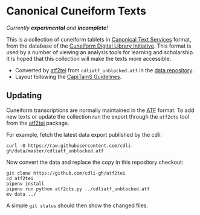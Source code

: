 # Canonical Cuneiform Texts

*Currently __experimental__ and __incomplete__!*

This is a collection of cuneiform tablets in
[Canonical Text Services](http://cite-architecture.org/) format,
from the database of the
[Cuneiform Digital Library Initiative](https://cdli.ucla.edu).
This format is used by a number of viewing an analysis tools
for learning and scholarship. It is hoped that this collection
will make the texts more accessible.

- Converted by [atf2tei](https://github.com/cdli-gh/atf2tei)
  from `cdliatf_unblocked.atf` in the
  [data repository](https://github.com/cdli-gh/data).
- Layout following the [CapiTainS Guidelines](http://capitains.org/pages/guidelines).

## Updating

Cuneiform transcriptions are normally maintained in the
[ATF]() format. To add new texts or update the collection
run the export through the `atf2cts` tool from the
[atf2tei](https://github.com/cdli-gh/atf2tei) package.

For example, fetch the latest data export published by
the cdli:

```
curl -O https://raw.githubusercontent.com/cdli-gh/data/master/cdliatf_unblocked.atf
```

Now convert the data and replace the copy in this repository checkout:

```
git clone https://github.com/cdli-gh/atf2tei
cd atf2tei
pipenv install
pipenv run python atf2cts.py ../cdliatf_unblocked.atf
mv data ../
```

A simple `git status` should then show the changed files.

